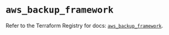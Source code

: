 # `aws_backup_framework`

Refer to the Terraform Registry for docs: [`aws_backup_framework`](https://registry.terraform.io/providers/hashicorp/aws/5.58.0/docs/resources/backup_framework).
